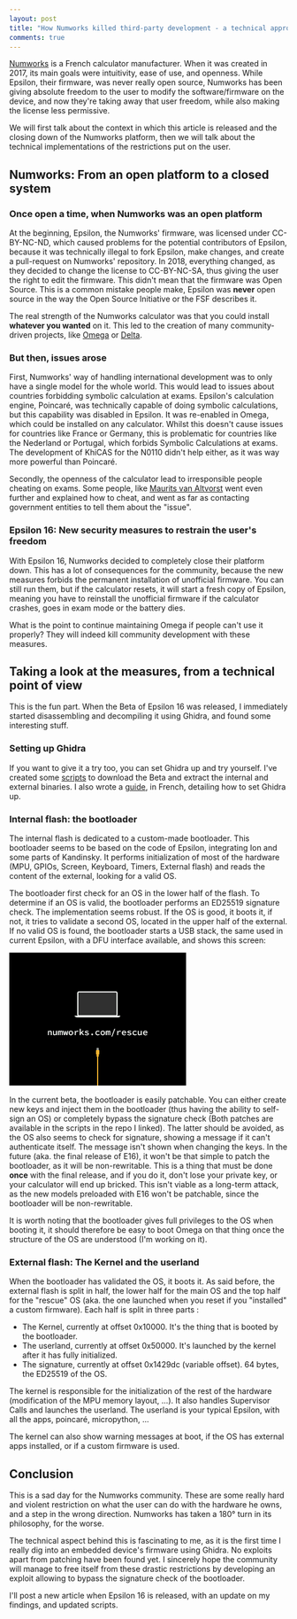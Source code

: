 ```yaml
---
layout: post
title: "How Numworks killed third-party development - a technical approach"
comments: true
---
```


[Numworks](https://www.numworks.com/) is a French calculator manufacturer. When it was created in 2017, its main goals were intuitivity, ease of use, and openness. While Epsilon, their firmware, was never really open source, Numworks has been giving absolute freedom to the user to modify the software/firmware on the device, and now they're taking away that user freedom, while also making the license less permissive.

We will first talk about the context in which this article is released and the closing down of the Numworks platform, then we will talk about the technical implementations of the restrictions put on the user.

## Numworks: From an open platform to a closed system

### Once open a time, when Numworks was an open platform

At the beginning, Epsilon, the Numworks' firmware, was licensed under CC-BY-NC-ND, which caused problems for the potential contributors of Epsilon, because it was technically illegal to fork Epsilon, make changes, and create a pull-request on Numworks' repository. In 2018, everything changed, as they decided to change the license to CC-BY-NC-SA, thus giving the user the right to edit the firmware. This didn't mean that the firmware was Open Source. This is a common mistake people make, Epsilon was **never** open source in the way the Open Source Initiative or the FSF describes it.

The real strength of the Numworks calculator was that you could install **whatever you wanted** on it. This led to the creation of many community-driven projects, like [Omega](https://getomega.dev/) or [Delta](https://github.com/Delta-NumWorks/delta).

### But then, issues arose

First, Numworks' way of handling international development was to only have a single model for the whole world. This would lead to issues about countries forbidding symbolic calculation at exams. Epsilon's calculation engine, Poincaré, was technically capable of doing symbolic calculations, but this capability was disabled in Epsilon. It was re-enabled in Omega, which could be installed on any calculator. Whilst this doesn't cause issues for countries like France or Germany, this is problematic for countries like the Nederland or Portugal, which forbids Symbolic Calculations at exams. The development of KhiCAS for the N0110 didn't help either, as it was way more powerful than Poincaré.

Secondly, the openness of the calculator lead to irresponsible people cheating on exams. Some people, like [Maurits van Altvorst](http://web.archive.org/web/20200416173422/https://www.mauritsvanaltvorst.com/numworks-calculator) went even further and explained how to cheat, and went as far as contacting government entities to tell them about the "issue".

### Epsilon 16: New security measures to restrain the user's freedom

With Epsilon 16, Numworks decided to completely close their platform down. This has a lot of consequences for the community, because the new measures forbids the permanent installation of unofficial firmware. You can still run them, but if the calculator resets, it will start a fresh copy of Epsilon, meaning you have to reinstall the unofficial firmware if the calculator crashes, goes in exam mode or the battery dies.

What is the point to continue maintaining Omega if people can't use it properly? They will indeed kill community development with these measures.

## Taking a look at the measures, from a technical point of view

This is the fun part. When the Beta of Epsilon 16 was released, I immediately started disassembling and decompiling it using Ghidra, and found some interesting stuff.

### Setting up Ghidra

If you want to give it a try too, you can set Ghidra up and try yourself. I've created some [scripts](https://github.com/M4xi1m3/E16-scripts) to download the Beta and extract the internal and external binaries. I also wrote a [guide](https://tiplanet.org/forum/viewtopic.php?f=102&t=24973), in French, detailing how to set Ghidra up.

### Internal flash: the bootloader

The internal flash is dedicated to a custom-made bootloader. This bootloader seems to be based on the code of Epsilon, integrating Ion and some parts of Kandinsky. It performs initialization of most of the hardware (MPU, GPIOs, Screen, Keyboard, Timers, External flash) and reads the content of the external, looking for a valid OS.

The bootloader first check for an OS in the lower half of the flash. To determine if an OS is valid, the bootloader performs an ED25519 signature check. The implementation seems robust. If the OS is good, it boots it, if not, it tries to validate a second OS, located in the upper half of the external. If no valid OS is found, the bootloader starts a USB stack, the same used in current Epsilon, with a DFU interface available, and shows this screen:

![Recovery screen](/images/2021-06-29-Numworks-lock/recovery.png)

In the current beta, the bootloader is easily patchable. You can either create new keys and inject them in the bootloader (thus having the ability to self-sign an OS) or completely bypass the signature check (Both patches are available in the scripts in the repo I linked). The latter should be avoided, as the OS also seems to check for signature, showing a message if it can't authenticate itself. The message isn't shown when changing the keys. In the future (aka. the final release of E16), it won't be that simple to patch the bootloader, as it will be non-rewritable. This is a thing that must be done **once** with the final release, and if you do it, don't lose your private key, or your calculator will end up bricked. This isn't viable as a long-term attack, as the new models preloaded with E16 won't be patchable, since the bootloader will be non-rewritable.

It is worth noting that the bootloader gives full privileges to the OS when booting it, it should therefore be easy to boot Omega on that thing once the structure of the OS are understood (I'm working on it).

### External flash: The Kernel and the userland

When the bootloader has validated the OS, it boots it. As said before, the external flash is split in half, the lower half for the main OS and the top half for the "rescue" OS (aka. the one launched when you reset if you "installed" a custom firmware). Each half is split in three parts :
 * The Kernel, currently at offset 0x10000. It's the thing that is booted by the bootloader.
 * The userland, currently at offset 0x50000. It's launched by the kernel after it has fully initialized.
 * The signature, currently at offset 0x1429dc (variable offset). 64 bytes, the ED25519 of the OS.

The kernel is responsible for the initialization of the rest of the hardware (modification of the MPU memory layout, ...). It also handles Supervisor Calls and launches the userland. The userland is your typical Epsilon, with all the apps, poincaré, micropython, ...

The kernel can also show warning messages at boot, if the OS has external apps installed, or if a custom firmware is used.

## Conclusion

This is a sad day for the Numworks community. These are some really hard and violent restriction on what the user can do with the hardware he owns, and a step in the wrong direction. Numworks has taken a 180° turn in its philosophy, for the worse.

The technical aspect behind this is fascinating to me, as it is the first time I really dig into an embedded device's firmware using Ghidra. No exploits apart from patching have been found yet. I sincerely hope the community will manage to free itself from these drastic restrictions by developing an exploit allowing to bypass the signature check of the bootloader.

I'll post a new article when Epsilon 16 is released, with an update on my findings, and updated scripts.


